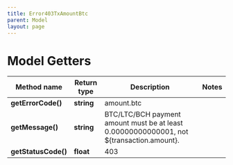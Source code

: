 ```yaml
---
title: Error403TxAmountBtc
parent: Model
layout: page
---
```


# Model Getters

Method name | Return type | Description | Notes
------------ | ------------- | ------------- | -------------
**getErrorCode()** | **string** | amount.btc |
**getMessage()** | **string** | BTC/LTC/BCH payment amount must be at least 0.00000000000001, not ${transaction.amount}. |
**getStatusCode()** | **float** | 403 |

